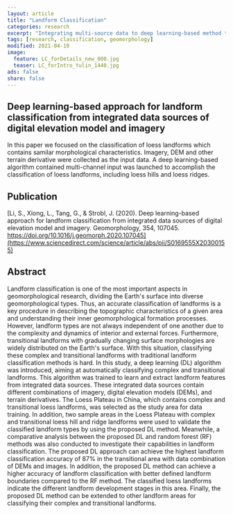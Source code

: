```yaml
---
layout: article
title: "Landform Classification"
categories: research
excerpt: "Integrating multi-source data to deep learning-based method to classify loess landforms"
tags: [research, classification, geomorphology]
modified: 2021-04-19
image:
  feature: LC_forDetails_new_800.jpg
  teaser: LC_forIntro_Yulin_1440.jpg
ads: false
share: false
---
```




## Deep learning-based approach for landform classification from integrated data sources of digital elevation model and imagery

  In this paper we focused on the classification of loess landforms which contains samilar morphological characteristics. Imagery, DEM and other terrain derivative were collected as the input data. A deep learning-based algorithm contained multi-channel input was launched to accomplish the classification of loess landforms, including loess hills and loess ridges.
  
## Publication

  [Li, S., Xiong, L., Tang, G., & Strobl, J. (2020). Deep learning-based approach for landform classification from integrated data sources of digital elevation model and imagery. Geomorphology, 354, 107045. https://doi.org/10.1016/j.geomorph.2020.107045](https://www.sciencedirect.com/science/article/abs/pii/S0169555X20300155)

## Abstract

  Landform classification is one of the most important aspects in geomorphological research, dividing the Earth's surface into diverse geomorphological types. Thus, an accurate classification of landforms is a key procedure in describing the topographic characteristics of a given area and understanding their inner geomorphological formation processes. However, landform types are not always independent of one another due to the complexity and dynamics of interior and external forces. Furthermore, transitional landforms with gradually changing surface morphologies are widely distributed on the Earth's surface. With this situation, classifying these complex and transitional landforms with traditional landform classification methods is hard. In this study, a deep learning (DL) algorithm was introduced, aiming at automatically classifying complex and transitional landforms. This algorithm was trained to learn and extract landform features from integrated data sources. These integrated data sources contain different combinations of imagery, digital elevation models (DEMs), and terrain derivatives. The Loess Plateau in China, which contains complex and transitional loess landforms, was selected as the study area for data training. In addition, two sample areas in the Loess Plateau with complex and transitional loess hill and ridge landforms were used to validate the classified landform types by using the proposed DL method. Meanwhile, a comparative analysis between the proposed DL and random forest (RF) methods was also conducted to investigate their capabilities in landform classification. The proposed DL approach can achieve the highest landform classification accuracy of 87% in the transitional area with data combination of DEMs and images. In addition, the proposed DL method can achieve a higher accuracy of landform classification with better defined landform boundaries compared to the RF method. The classified loess landforms indicate the different landform development stages in this area. Finally, the proposed DL method can be extended to other landform areas for classifying their complex and transitional landforms.
